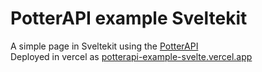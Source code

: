 # PotterAPI example Sveltekit
A simple page in Sveltekit using the [PotterAPI](https://github.com/fedeperin/potterapi)  
Deployed in vercel as [potterapi-example-svelte.vercel.app](https://potterapi-example-svelte.vercel.app)